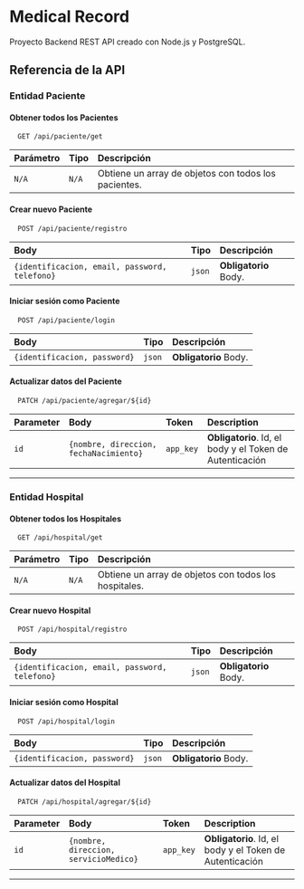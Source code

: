 
# Medical Record

Proyecto Backend REST API creado con Node.js y PostgreSQL.


## Referencia de la API

### Entidad Paciente

#### Obtener todos los Pacientes

```http
  GET /api/paciente/get
```

| Parámetro | Tipo     | Descripción                |
| :-------- | :------- | :------------------------- |
| `N/A` | `N/A` | Obtiene un array de objetos con todos los pacientes. |

#### Crear nuevo Paciente

```http
  POST /api/paciente/registro
```

| Body | Tipo     | Descripción                |
| :-------- | :------- | :------------------------- |
| `{identificacion, email, password, telefono}` | `json` | **Obligatorio** Body. |

#### Iniciar sesión como Paciente 

```http
  POST /api/paciente/login
```

| Body | Tipo     | Descripción                |
| :-------- | :------- | :------------------------- |
| `{identificacion, password}` | `json` | **Obligatorio** Body. |

#### Actualizar datos del Paciente

```http
  PATCH /api/paciente/agregar/${id}
```

| Parameter | Body     | Token     | Description                       |
| :-------- | :------- | :-------- | :-------------------------------- |
| `id`      | `{nombre, direccion, fechaNacimiento}` | `app_key` | **Obligatorio**. Id, el body y el Token de Autenticación |

***

### Entidad Hospital

#### Obtener todos los Hospitales

```http
  GET /api/hospital/get
```

| Parámetro | Tipo     | Descripción                |
| :-------- | :------- | :------------------------- |
| `N/A` | `N/A` | Obtiene un array de objetos con todos los hospitales. |

#### Crear nuevo Hospital

```http
  POST /api/hospital/registro
```

| Body | Tipo     | Descripción                |
| :-------- | :------- | :------------------------- |
| `{identificacion, email, password, telefono}` | `json` | **Obligatorio** Body. |

#### Iniciar sesión como Hospital 

```http
  POST /api/hospital/login
```

| Body | Tipo     | Descripción                |
| :-------- | :------- | :------------------------- |
| `{identificacion, password}` | `json` | **Obligatorio** Body. |

#### Actualizar datos del Hospital

```http
  PATCH /api/hospital/agregar/${id}
```

| Parameter | Body     | Token     | Description                       |
| :-------- | :------- | :-------- | :-------------------------------- |
| `id`      | `{nombre, direccion, servicioMedico}` | `app_key` | **Obligatorio**. Id, el body y el Token de Autenticación |

***


